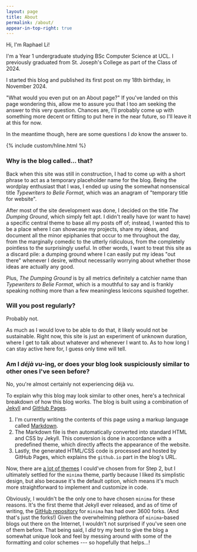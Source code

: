 ```yaml
---
layout: page
title: About
permalink: /about/
appear-in-top-right: true
---
```


Hi, I'm Raphael Li!

I'm a Year 1 undergraduate studying BSc Computer Science at UCL. I previously graduated from St. Joseph's College as part of the Class of 2024.

I started this blog and published its first post on my 18th birthday, in November 2024.

"What would you even put on an About page?" If you've landed on this page wondering this, allow me to assure you that I too am seeking the answer to this very question. Chances are, I'll probably come up with something more decent or fitting to put here in the near future, so I'll leave it at this for now.

In the meantime though, here are some questions I _do_ know the answer to.

{% include custom/hline.html %}
<br>


### Why is the blog called... that?

Back when this site was still in construction, I had to come up with a short phrase to act as a temporary placeholder name for the blog. Being the wordplay enthusiast that I was, I ended up using the somewhat nonsensical title _Typewriters to Belie Format_, which was an anagram of "temporary title for website".

After most of the site development was done, I decided on the title _The Dumping Ground_, which simply felt apt. I didn't really have (or want to have) a specific central theme to base all my posts off of; instead, I wanted this to be a place where I can showcase my projects, share my ideas, and document all the minor epiphanies that occur to me throughout the day, from the marginally comedic to the utterly ridiculous, from the completely pointless to the surprisingly useful. In other words, I want to treat this site as a discard pile: a dumping ground where I can easily put my ideas "out there" whenever I desire, without necessarily worrying about whether those ideas are actually any good.

Plus, _The Dumping Ground_ is by all metrics definitely a catchier name than _Typewriters to Belie Format_, which is a mouthful to say and is frankly speaking nothing more than a few meaningless lexicons squished together.


### Will you post regularly?

Probably not.

As much as I would love to be able to do that, it likely would not be sustainable. Right now, this site is just an experiment of unknown duration, where I get to talk about whatever and whenever I want to. As to how long I can stay active here for, I guess only time will tell.


### Am I _déjà vu_-ing, or does your blog look suspiciously similar to other ones I've seen before?

No, you're almost certainly not experiencing déjà vu.

To explain why this blog may look similar to other ones, here's a technical breakdown of how this blog works. The blog is built using a combination of [Jekyll](https://jekyllrb.com) and [GitHub Pages](https://pages.github.com).

1. I'm currently writing the contents of this page using a markup language called [Markdown](https://www.markdownguide.org).
1. The Markdown file is then automatically converted into standard HTML and CSS by Jekyll. This conversion is done in accordance with a predefined theme, which directly affects the appearance of the website. 
1. Lastly, the generated HTML/CSS code is processed and hosted by GitHub Pages, which explains the ```github.io``` part in the blog's URL.

Now, there are [a lot of themes](https://pages.github.com/themes/) I could've chosen from for Step 2, but I ultimately settled for the ```minima``` theme, partly because I liked its simplistic design, but also because it's the default option, which means it's much more straightforward to implement and customize in code.

Obviously, I wouldn't be the only one to have chosen ```minima``` for these reasons. It's the first theme that Jekyll ever released, and as of time of writing, the [GitHub repository](https://github.com/jekyll/minima) for ```minima``` has had over 3600 forks. (And that's just the forks!) Given the overwhelming plethora of ```minima```-based blogs out there on the Internet, I wouldn't not surprised if you've seen one of them before. That being said, I _did_ try my best to give the blog a somewhat unique look and feel by messing around with some of the formatting and color schemes --- so hopefully that helps...!